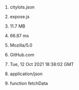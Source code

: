 1. citylots.json
2. expose.js
3. 11.7 MB
4. 66.87 ms

5. Mozilla/5.0
6. GitHub.com
7. Tue, 12 Oct 2021 18:38:02 GMT
8. application/json
9. function fetchData


